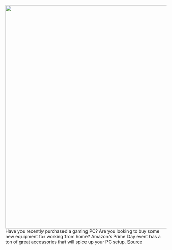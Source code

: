 <img src='https://cdn.vox-cdn.com/thumbor/T-0fu4LU3gfjnC2_sbrWg1oVAXU=/0x0:3743x2496/1200x800/filters:focal(1573x949:2171x1547)/cdn.vox-cdn.com/uploads/chorus_image/image/67622720/deathadderv2.0.jpg' width='700px' /><br/>
Have you recently purchased a gaming PC? Are you looking to buy some new equipment for working from home? Amazon's Prime Day event has a ton of great accessories that will spice up your PC setup.
<a href='https://www.theverge.com/21507868/amazon-prime-day-best-pc-computer-deals'> Source <a/>